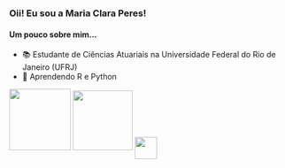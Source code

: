 ### Oii! Eu sou a Maria Clara Peres! 

  <h4 align="left"> Um pouco sobre mim...</h4>

- 📚 Estudante de Ciências Atuariais na Universidade Federal do Rio de Janeiro (UFRJ)
- 🧮 Aprendendo R e Python

<div>
  <a href+"https://github.com/mariaclaraperes">
  <img height="111em" src="https://github-readme-stats.vercel.app/api?username=mariaaperess&show_icons=true&theme=onedark&include_all_comits=true&count_privae=true"/>
  <img height="108em" src="https://github-readme-stats.vercel.app/api/top-langs/?username=mariaaperess&layout=compact&langs_count=16&theme=onedark"/> 
  <img align="center" width="40" hight="30" src="https://cdn.jsdelivr.net/gh/devicons/devicon/icons/python/python-original.svg" />
</div>
  



